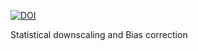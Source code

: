 [![DOI](https://zenodo.org/badge/224820431.svg)](https://zenodo.org/badge/latestdoi/224820431)

Statistical downscaling and Bias correction
